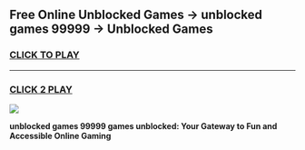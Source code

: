
## Free Online Unblocked Games → unblocked games 99999 → Unblocked Games
<h3>
<a href="https://premium.freeplayer.one?title=unblocked_games_99999&ref=21F">CLICK TO PLAY</a></h3>
<hr>

<h3>
<a href="https://premium.freeplayer.one?title=unblocked_games_99999&ref=21F">CLICK 2 PLAY</a>
  
</h3>

<a href="https://premium.freeplayer.one?title=unblocked_games_99999&ref=21F/"><img src="https://clearcache.store/games.png"></a>


**unblocked games 99999 games unblocked: Your Gateway to Fun and Accessible Online Gaming**
